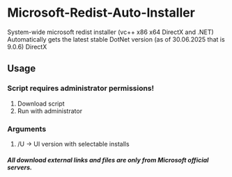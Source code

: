 # Microsoft-Redist-Auto-Installer
System-wide microsoft redist installer (vc++ x86 x64 DirectX and .NET)
Automatically gets the latest stable DotNet version (as of 30.06.2025 that is 9.0.6)
DirectX 
## Usage
### Script requires administrator permissions!
1. Download script
2. Run with administrator
### Arguments
1. /U -> UI version with selectable installs

##### All download external links and files are only from Microsoft official servers.
